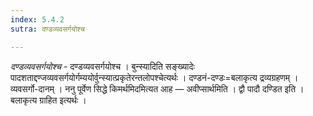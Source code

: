```yaml
---
index: 5.4.2
sutra: दण्डव्यवसर्गयोश्च

---
```

_दण्डव्यवसर्गयोश्च_ - दण्डव्यवसर्गयोश्च । बुन्स्यादिति सङ्ख्यादेः पादशताद्दण्जव्यवसर्गयोर्गम्ययोर्वुन्स्यात्प्रकृतेरन्तलोपश्चेत्यर्थः । दण्डनं-दण्डः=बलाकृत्य द्रव्यग्रहणम् । व्यवसर्गो-दानम् । ननु पूर्वेण सिद्धे किमर्थमिदमित्यत आह — अवीप्सार्थमिति । द्वौ पादौ दण्डित इति । बलाकृत्य ग्राहित इत्यर्थः ।